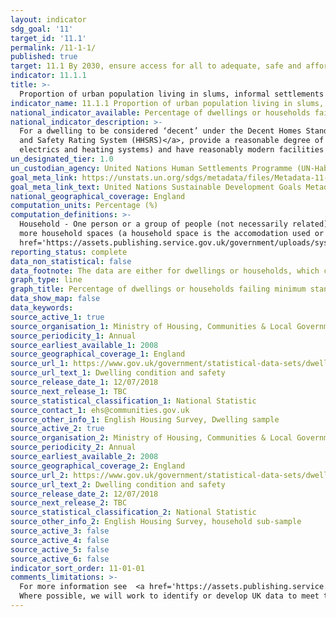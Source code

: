 ```yaml
---
layout: indicator
sdg_goal: '11'
target_id: '11.1'
permalink: /11-1-1/
published: true
target: 11.1 By 2030, ensure access for all to adequate, safe and affordable housing and basic services and upgrade slums
indicator: 11.1.1
title: >-
  Proportion of urban population living in slums, informal settlements or inadequate housing
indicator_name: 11.1.1 Proportion of urban population living in slums, informal settlements or inadequate housing
national_indicator_available: Percentage of dwellings or households failing the decent homes standard
national_indicator_description: >-
  For a dwelling to be considered ‘decent’ under the Decent Homes Standard it must - meet the statutory minimum standard for housing as set out in the <a href='https://assets.publishing.service.gov.uk/government/uploads/system/uploads/attachment_data/file/9425/150940.pdf'>Housing Health
  and Safety Rating System (HHSRS)</a>, provide a reasonable degree of thermal comfort (related to insulation and heating efficiency), be in a reasonable state of repair (related to the age and condition of a range of building components including walls, roofs, windows, doors, chimneys,
  electrics and heating systems) and have reasonably modern facilities and services (related to the age, size and layout/location of the kitchen, bathroom and WC and any common areas for blocks of flats, and to noise insulation).
un_designated_tier: 1.0
un_custodian_agency: United Nations Human Settlements Programme (UN-Habitat)
goal_meta_link: https://unstats.un.org/sdgs/metadata/files/Metadata-11-01-01.pdf
goal_meta_link_text: United Nations Sustainable Development Goals Metadata (PDF 93.1 KB)
national_geographical_coverage: England
computation_units: Percentage (%)
computation_definitions: >-
  Household - One person or a group of people (not necessarily related) who have the accomodation as their only or main residence, and (for a group) share cooking facilities and share a living room or sitting room or dining area. Dwelling - A unit of accommodation which may comprise one or
  more household spaces (a household space is the accomodation used or available for use by an individual household). A dwelling can be classified as shared or unshared. For the full definitions of Dwellings and Households please see the <a
  href='https://assets.publishing.service.gov.uk/government/uploads/system/uploads/attachment_data/file/774820/2017-18_EHS_Headline_Report.pdf'>English Housing Survey headline report</a>.
reporting_status: complete
data_non_statistical: false
data_footnote: The data are either for dwellings or households, which can be selected under units. The differences between dwellings and households can be seen under 'Definitions'.
graph_type: line
graph_title: Percentage of dwellings or households failing minimum standard decent homes criteria
data_show_map: false
data_keywords:  
source_active_1: true
source_organisation_1: Ministry of Housing, Communities & Local Government
source_periodicity_1: Annual
source_earliest_available_1: 2008
source_geographical_coverage_1: England
source_url_1: https://www.gov.uk/government/statistical-data-sets/dwelling-condition-and-safety
source_url_text_1: Dwelling condition and safety
source_release_date_1: 12/07/2018
source_next_release_1: TBC
source_statistical_classification_1: National Statistic 
source_contact_1: ehs@communities.gov.uk
source_other_info_1: English Housing Survey, Dwelling sample
source_active_2: true
source_organisation_2: Ministry of Housing, Communities & Local Government
source_periodicity_2: Annual
source_earliest_available_2: 2008
source_geographical_coverage_2: England
source_url_2: https://www.gov.uk/government/statistical-data-sets/dwelling-condition-and-safety
source_url_text_2: Dwelling condition and safety
source_release_date_2: 12/07/2018
source_next_release_2: TBC
source_statistical_classification_2: National Statistic 
source_other_info_2: English Housing Survey, household sub-sample
source_active_3: false
source_active_4: false
source_active_5: false
source_active_6: false
indicator_sort_order: 11-01-01
comments_limitations: >-
  For more information see  <a href='https://assets.publishing.service.gov.uk/government/uploads/system/uploads/attachment_data/file/7812/138355.pdf'>A Decent Home -Definition and guidance for implementation</a> This indicator is being used as an approximation of the UN SDG Indicator.
  Where possible, we will work to identify or develop UK data to meet the global indicator specification. This indicator has been identified in collaboration with topic experts.
---
```

